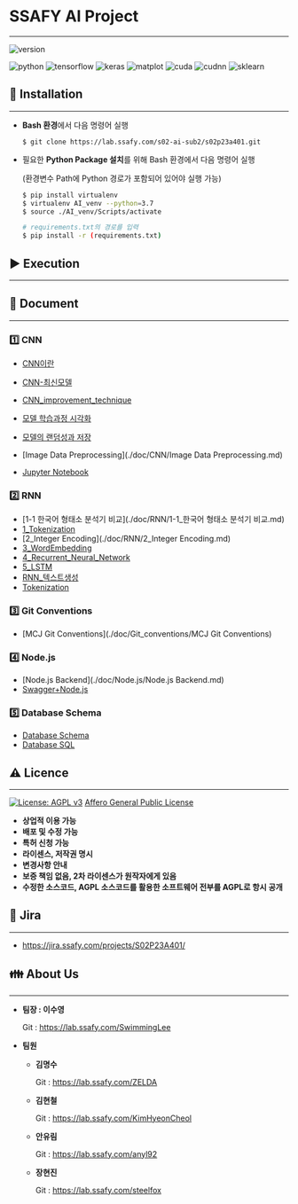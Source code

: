 # __SSAFY AI Project__

---

![version](https://img.shields.io/badge/version-2.1.0-orange?logo=star)

![python](https://img.shields.io/badge/python-3.7.4-brightgreen?logo=python)
![tensorflow](https://img.shields.io/badge/tensorflow-2.0.0-yellow?logo=tensorflow)
![keras](https://img.shields.io/badge/keras-2.2.4-red?logo=keras)
![matplot](https://img.shields.io/badge/matplot-3.2.1-yellowgreen?logo=matplot)
![cuda](https://img.shields.io/badge/cuda-10.0-green?logo=nvidia)
![cudnn](https://img.shields.io/badge/cudnn-7.5-green?logo=nvidia)
![sklearn](https://img.shields.io/badge/sklearn-0.22.1-red?logo=sklearn)



## :strawberry: Installation

---

- **Bash 환경**에서 다음 명령어 실행

  `$ git clone https://lab.ssafy.com/s02-ai-sub2/s02p23a401.git`


- 필요한 **Python Package 설치**를 위해 Bash 환경에서 다음 명령어 실행

  (환경변수 Path에 Python 경로가 포함되어 있어야 실행 가능)

  ```bash
  $ pip install virtualenv
  $ virtualenv AI_venv --python=3.7
  $ source ./AI_venv/Scripts/activate
  
  # requirements.txt의 경로를 입력
  $ pip install -r (requirements.txt)
  ```



## :arrow_forward: Execution

---




## :newspaper: Document

---

### :one: CNN

- [CNN이란](./doc/CNN/CNN이란.md)
- [CNN-최신모델](./doc/CNN/CNN-최신모델.md)

- [CNN_improvement_technique](./doc/CNN/cnn_improvement_technique.md)
- [모델 학습과정 시각화](./doc/CNN/모델_학습과정_시각화.md)

- [모델의 랜덤성과 저장](./doc/CNN/모델의_랜덤성과_저장.md)
- [Image Data Preprocessing](./doc/CNN/Image Data Preprocessing.md)
- [Jupyter Notebook](./doc/CNN/)



### :two: RNN

- [1-1 한국어 형태소 분석기 비교](./doc/RNN/1-1_한국어 형태소 분석기 비교.md)
- [1_Tokenization](./doc/RNN/1_Tokenization.md)
- [2_Integer Encoding](./doc/RNN/2_Integer Encoding.md)
- [3_WordEmbedding](./doc/RNN/3_WordEmbedding.md)
- [4_Recurrent_Neural_Network](./doc/RNN/4_Recurrent_Neural_Network.md)
- [5_LSTM](./doc/RNN/5_LSTM.md)
- [RNN_텍스트생성](./doc/RNN/RNN_텍스트생성.md)
- [Tokenization](./doc/RNN/tokenization.md)



### :three: Git Conventions

- [MCJ Git Conventions](./doc/Git_conventions/MCJ Git Conventions)



### :four: Node.js

- [Node.js Backend](./doc/Node.js/Node.js Backend.md)
- [Swagger+Node.js](./doc/Node.js/Swagger+Node.js.md)



### :five: Database Schema

- [Database Schema](./doc/Database/Database_Schema.png)
- [Database SQL](./doc/Database/Database_Sql.sql)



## :warning: Licence

---

[![License: AGPL v3](https://img.shields.io/badge/License-AGPL%20v3-blue.svg)](https://www.gnu.org/licenses/agpl-3.0) [Affero General Public License](https://www.gnu.org/licenses/agpl-3.0.html)

- **상업적 이용 가능**
- **배포 및 수정 가능**
- **특허 신청 가능**
- **라이센스, 저작권 명시**
- **변경사항 안내**
- **보증 책임 없음, 2차 라이센스가 원작자에게 있음**
- **수정한 소스코드, AGPL 소스코드를 활용한 소프트웨어 전부를 AGPL로 항시 공개**



## :date: Jira

---

- https://jira.ssafy.com/projects/S02P23A401/



## :family: About Us

---

- **팀장 : 이수영**

  Git : https://lab.ssafy.com/SwimmingLee

- **팀원**

  - **김명수**

    Git : https://lab.ssafy.com/ZELDA

  - **김현철**

    Git : https://lab.ssafy.com/KimHyeonCheol

  - **안유림**

    Git : https://lab.ssafy.com/anyl92

  - **장현진**

    Git : https://lab.ssafy.com/steelfox

